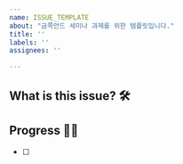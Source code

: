 ```yaml
---
name: ISSUE_TEMPLATE
about: "금쪽안드 세미나 과제를 위한 템플릿입니다."
title: ''
labels: ''
assignees: ''

---
```


## What is this issue? 🛠

## Progress 🏃‍♀️
- [ ]
